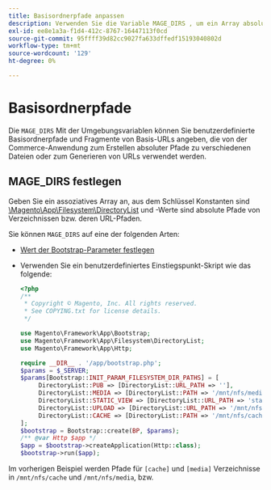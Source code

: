 ```yaml
---
title: Basisordnerpfade anpassen
description: Verwenden Sie die Variable MAGE_DIRS , um ein Array absoluter Pfade festzulegen.
exl-id: ee8e1a3a-f1d4-412c-8767-16447113f0cd
source-git-commit: 95ffff39d82cc9027fa633dffedf15193040802d
workflow-type: tm+mt
source-wordcount: '129'
ht-degree: 0%

---
```


# Basisordnerpfade

Die `MAGE_DIRS` Mit der Umgebungsvariablen können Sie benutzerdefinierte Basisordnerpfade und Fragmente von Basis-URLs angeben, die von der Commerce-Anwendung zum Erstellen absoluter Pfade zu verschiedenen Dateien oder zum Generieren von URLs verwendet werden.

## MAGE_DIRS festlegen

Geben Sie ein assoziatives Array an, aus dem Schlüssel Konstanten sind [\\Magento\\App\\Filesystem\\DirectoryList][directory-list] und -Werte sind absolute Pfade von Verzeichnissen bzw. deren URL-Pfaden.

Sie können `MAGE_DIRS` auf eine der folgenden Arten:

- [Wert der Bootstrap-Parameter festlegen](../bootstrap/set-parameters.md)
- Verwenden Sie ein benutzerdefiniertes Einstiegspunkt-Skript wie das folgende:

  ```php
  <?php
  /**
   * Copyright © Magento, Inc. All rights reserved.
   * See COPYING.txt for license details.
   */
  
  use Magento\Framework\App\Bootstrap;
  use Magento\Framework\App\Filesystem\DirectoryList;
  use Magento\Framework\App\Http;
  
  require __DIR__ . '/app/bootstrap.php';
  $params = $_SERVER;
  $params[Bootstrap::INIT_PARAM_FILESYSTEM_DIR_PATHS] = [
       DirectoryList::PUB => [DirectoryList::URL_PATH => ''],
       DirectoryList::MEDIA => [DirectoryList::PATH => '/mnt/nfs/media', DirectoryList::URL_PATH => ''],
       DirectoryList::STATIC_VIEW => [DirectoryList::URL_PATH => 'static'],
       DirectoryList::UPLOAD => [DirectoryList::URL_PATH => '/mnt/nfs/media/upload'],
       DirectoryList::CACHE => [DirectoryList::PATH => '/mnt/nfs/cache'],
  ];
  $bootstrap = Bootstrap::create(BP, $params);
  /** @var Http $app */
  $app = $bootstrap->createApplication(Http::class);
  $bootstrap->run($app);
  ```

Im vorherigen Beispiel werden Pfade für `[cache]` und `[media]` Verzeichnisse in `/mnt/nfs/cache` und `/mnt/nfs/media`, bzw.

<!-- link definitions -->

[directory-list]: https://github.com/magento/magento2/blob/2.4/lib/internal/Magento/Framework/App/Filesystem/DirectoryList.php
